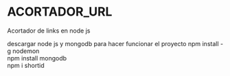 # ACORTADOR_URL
Acortador de links en node js

descargar node js y mongodb para hacer funcionar el proyecto
npm install -g nodemon    
npm install mongodb        
npm i shortid           
